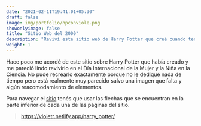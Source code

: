 ```yaml
---
date: "2021-02-11T19:41:01+05:30"
draft: false
image: img/portfolio/hpconviole.png
showonlyimage: false
title: "Sitio Web del 2000"
description: "Reviví este sitio web de Harry Potter que creé cuando tenía 7 años."
weight: 1
---
```


Hace poco me acordé de este sitio sobre Harry Potter que había creado y me pareció lindo revivirlo en el Día Internacional de la Mujer y la Niña en la Ciencia. No pude recrearlo exactamente porque no le dediqué nada de tiempo pero está realmente muy parecido salvo una imagen que falta y algún reacomodamiento de elementos.

Para navegar el [sitio](https://violetr.netlify.app/harry_potter/) tenés que usar las flechas que se encuentran en la parte inferior de cada una de las páginas del sitio.

>https://violetr.netlify.app/harry_potter/
